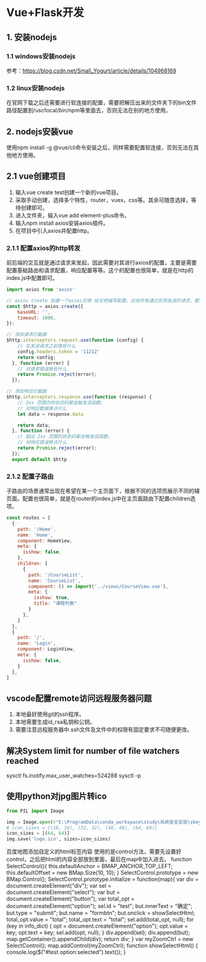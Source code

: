 # Vue+Flask开发

## 1. 安装nodejs

### 1.1 windows安装nodejs

参考：https://blog.csdn.net/Small_Yogurt/article/details/104968169

### 1.2 linux安装nodejs

在官网下载之后还需要进行软连接的配置，需要把解压出来的文件夹下的bin文件路径配置到/usr/local/bin/npm等里面去，否则无法在别的地方使用。

## 2. nodejs安装vue
使用npm install -g @vue/cli命令安装之后，同样需要配置软连接，否则无法在其他地方使用。

## 2.1 vue创建项目
1. 输入vue create test创建一个新的vue项目。
2. 采取手动创建，选择多个特性，router，vuex，css等。其余可随意选择，等待创建即可。
3. 进入文件夹，输入vue add element-plus命令。
4. 输入npm install axios安装axios插件。
5. 在项目中引入axios并配置http。

### 2.1.1 配置axios的http转发
前后端的交互就是通过请求来发起，因此需要对其进行axios的配置，主要是需要配置基础路由和请求配置，响应配置等等。这个的配置也很简单，就是在http的index.js中配置即可。

```js
import axios from 'axios'

// axios create 创建一个axios实例 给实例编写配置，后续所有通过实例发送的请求，都受当前配置的约束
const $http = axios.create({
    baseURL: '', 
    timeout: 1000,
}); 

// 添加请求拦截器
$http.interceptors.request.use(function (config) {
    // 在发送请求之前做些什么
    config.headers.token = '11212' 
    return config;
  }, function (error) {
    // 对请求错误做些什么
    return Promise.reject(error);
  });

// 添加响应拦截器
$http.interceptors.response.use(function (response) {
    // 2xx 范围内的状态码都会触发该函数。
    // 对响应数据做点什么
    let data = response.data 

    return data;
  }, function (error) {
    // 超出 2xx 范围的状态码都会触发该函数。
    // 对响应错误做点什么
    return Promise.reject(error);
  });
  export default $http
```

### 2.1.2 配置子路由
子路由的场景通常出现在希望在某一个主页面下，根据不同的选项而展示不同的辅页面。配置也很简单，就是在router的index.js中在主页面路由下配置children选项。
```js
const routes = [
  {
    path: '/Home',
    name: 'Home',
    component: HomeView, 
    meta: {
      isshow: false,
    }, 
    children: [
      {
        path: '/CourseList', 
        name: 'CourseList', 
        component: () => import('../views/CourseView.vue'), 
        meta: {
          isshow: true, 
          title: "课程列表"
        }
      }, 
    ]
  },
  {
    path: '/',
    name: 'Login',
    component: LoginView, 
    meta: {
      isshow: false,
    }
  }, 
]
```

## vscode配置remote访问远程服务器问题

1. 本地最好使用git的ssh程序。
2. 本地需要生成id_rsa私钥和公钥。
3. 需要注意远程服务器中.ssh文件及文件中的权限有固定要求不可随便更改。

## 解决System limit for number of file watchers reached

sysctl fs.inotify.max_user_watches=524288 
sysctl -p

## 使用python对jpg图片转ico
```python
from PIL import Image

img = Image.open(r"E:\ProgramData\conda_workspace\study\系统安全实验\skey\forms\钥匙.png")
# icon_sizes = [(16, 16), (32, 32), (48, 48), (64, 64)]
icon_sizes = [(64, 64)]
img.save('logo.ico', sizes=icon_sizes)
```
































百度地图添加自定义的html标签内容
使用的是control方法，需要先设置好control，之后把html的内容全部放到里面，最后在map中加入进去。
        function SelectControl(){
            this.defaultAnchor = BMAP_ANCHOR_TOP_LEFT; 
            this.defaultOffset = new BMap.Size(10, 10);
        }
        SelectControl.prototype = new BMap.Control(); 
        SelectControl.prototype.initialize = function(map){
            var div = document.createElement("div"); 
            var sel = document.createElement("select");
            var but = document.createElement("button");
            var total_opt = document.createElement("option");
            sel.id = "test";
            but.innerText = "确定";
            but.type = "submit";
            but.name = "formbtn"; 
            but.onclick = showSelectHtml;
            total_opt.value = "total";
            total_opt.text = "total";
            sel.add(total_opt, null);
            for (key in info_dict) {
                opt = document.createElement("option");
                opt.value = key;
                opt.text = key;
                sel.add(opt, null);
            }
            div.append(sel);
            div.append(but);
            map.getContainer().appendChild(div);
            return div; 
        }
        var myZoomCtrl = new SelectControl(); 
        map.addControl(myZoomCtrl);
        function showSelectHtml() {
            console.log($("#test option:selected").text());
        }
